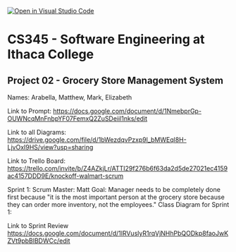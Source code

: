 [![Open in Visual Studio Code](https://classroom.github.com/assets/open-in-vscode-c66648af7eb3fe8bc4f294546bfd86ef473780cde1dea487d3c4ff354943c9ae.svg)](https://classroom.github.com/online_ide?assignment_repo_id=10008270&assignment_repo_type=AssignmentRepo)
# CS345 - Software Engineering at Ithaca College
## Project 02 - Grocery Store Management System

Names:
Arabella, Matthew, Mark, Elizabeth

Link to Prompt:
https://docs.google.com/document/d/1NmebprGp-OUWNcqMnFnbpYF07FemxQ2ZuSDeiil1nks/edit

Link to all Diagrams:
https://drive.google.com/file/d/1bWezdqvPzxp9l_bMWEql8H-LjvOxI9HS/view?usp=sharing

Link to Trello Board:
https://trello.com/invite/b/Z4AZkjLr/ATTI29f276b6f63da2d5de27021ec4159ac4157DDD9E/knockoff-walmart-scrum

Sprint 1:
Scrum Master: Matt
Goal: Manager needs to be completely done first because "it is the most important person at the grocery store because they can order more inventory, not the employees."
Class Diagram for Sprint 1:

Link to Sprint Review
https://docs.google.com/document/d/1lRVuslyR1rqVjNHhPbQODkp8faoJwKZVt9pbBlBDWCc/edit

